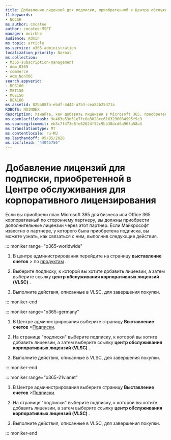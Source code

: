 ```yaml
---
title: Добавление лицензий для подписки, приобретенной в Центре обслуживания для корпоративного лицензирования
f1.keywords:
- NOCSH
ms.author: cmcatee
author: cmcatee-MSFT
manager: mnirkhe
audience: Admin
ms.topic: article
ms.service: o365-administration
localization_priority: Normal
ms.collection:
- M365-subscription-management
- Adm_O365
- commerce
- Adm_NonTOC
search.appverid:
- BCS160
- MET150
- MOE150
- BEA160
ms.assetid: 82ba88fa-ebdf-4d44-a7b3-cea82b25d71a
ROBOTS: NOINDEX
description: Узнайте, как добавить лицензии в Microsoft 365, приобретенные по стороннему партнеру, которые распознаются корпорацией Майкрософт.
ms.openlocfilehash: 9e463e53d51e7fc0a3828cc6163296084995f9c9
ms.sourcegitcommit: eb3c7f473e8fe62624f52c9bb38dcd6a96fa58a3
ms.translationtype: MT
ms.contentlocale: ru-RU
ms.lasthandoff: 05/05/2020
ms.locfileid: "44045756"
---
```

# <a name="add-licenses-to-a-subscription-purchased-through-the-volume-licensing-service-center"></a>Добавление лицензий для подписки, приобретенной в Центре обслуживания для корпоративного лицензирования

Если вы приобрели план Microsoft 365 для бизнеса или Office 365 корпоративный по стороннему партнеру, вы должны приобрести дополнительные лицензии через этот партнер. Если Майкрософт известно о партнере, у которого была приобретена подписка, вы можете узнать, как связаться с ним, выполнив следующие действия.

::: moniker range="o365-worldwide"
  
1. В центре администрирования перейдите на страницу **выставление счетов** \> по <a href="https://go.microsoft.com/fwlink/p/?linkid=842054" target="_blank">продуктам</a> .

2. Выберите подписку, к которой вы хотите добавить лицензии, а затем выберите ссылку **центр обслуживания корпоративных лицензий (VLSC)** .

3. Выполните действия, описанные в VLSC, для завершения покупки.

::: moniker-end

::: moniker range="o365-germany"

1. В Центре администрирования выберите страницу **Выставление счетов** \><a href="https://go.microsoft.com/fwlink/p/?linkid=847745" target="_blank">Подписки</a>.

2. На странице "подписки" выберите подписку, к которой вы хотите добавить лицензии, а затем выберите ссылку **центр обслуживания корпоративных лицензий (VLSC)** .

3. Выполните действия, описанные в VLSC, для завершения покупки. 

::: moniker-end

::: moniker range="o365-21vianet"

1. В Центре администрирования выберите страницу **Выставление счетов** \><a href="https://go.microsoft.com/fwlink/p/?linkid=850626" target="_blank">Подписки</a>.

2. На странице "подписки" выберите подписку, к которой вы хотите добавить лицензии, а затем выберите ссылку **центр обслуживания корпоративных лицензий (VLSC)** .

3. Выполните действия, описанные в VLSC, для завершения покупки.

::: moniker-end